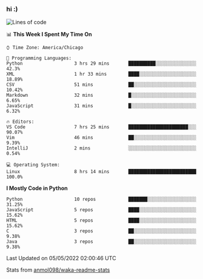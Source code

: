### hi :)

<!--START_SECTION:waka-->
![Lines of code](https://img.shields.io/badge/From%20Hello%20World%20I%27ve%20Written-510%20Thousand%20lines%20of%20code-blue)

📊 **This Week I Spent My Time On** 

```text
⌚︎ Time Zone: America/Chicago

💬 Programming Languages: 
Python                   3 hrs 29 mins       ██████████░░░░░░░░░░░░░░░   42.3% 
XML                      1 hr 33 mins        ████░░░░░░░░░░░░░░░░░░░░░   18.89% 
CSV                      51 mins             ██░░░░░░░░░░░░░░░░░░░░░░░   10.42% 
Markdown                 32 mins             █░░░░░░░░░░░░░░░░░░░░░░░░   6.65% 
JavaScript               31 mins             █░░░░░░░░░░░░░░░░░░░░░░░░   6.32%

🔥 Editors: 
VS Code                  7 hrs 25 mins       ██████████████████████░░░   90.07% 
Vim                      46 mins             ██░░░░░░░░░░░░░░░░░░░░░░░   9.39% 
IntelliJ                 2 mins              ░░░░░░░░░░░░░░░░░░░░░░░░░   0.54%

💻 Operating System: 
Linux                    8 hrs 14 mins       █████████████████████████   100.0%

```

**I Mostly Code in Python** 

```text
Python                   10 repos            ███████░░░░░░░░░░░░░░░░░░   31.25% 
JavaScript               5 repos             ████░░░░░░░░░░░░░░░░░░░░░   15.62% 
HTML                     5 repos             ████░░░░░░░░░░░░░░░░░░░░░   15.62% 
C                        3 repos             ██░░░░░░░░░░░░░░░░░░░░░░░   9.38% 
Java                     3 repos             ██░░░░░░░░░░░░░░░░░░░░░░░   9.38%

```



 Last Updated on 05/05/2022 02:00:46 UTC
<!--END_SECTION:waka-->

Stats from [anmol098/waka-readme-stats](https://github.com/anmol098/waka-readme-stats)